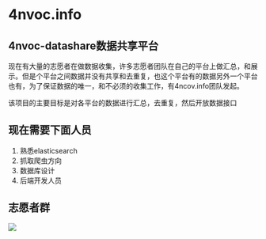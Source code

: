 # 4nvoc.info

## 4nvoc-datashare数据共享平台



现在有大量的志愿者在做数据收集，许多志愿者团队在自己的平台上做汇总，和展示。但是个平台之间数据并没有共享和去重复，也这个平台有的数据另外一个平台也有，为了保证数据的唯一，和不必须的收集工作，有4ncov.info团队发起。

该项目的主要目标是对各平台的数据进行汇总，去重复，然后开放数据接口


## 现在需要下面人员
1. 熟悉elasticsearch
2. 抓取爬虫方向
3. 数据库设计
4. 后端开发人员


## 志愿者群

![](https://i.imgur.com/FOxVsjy.png)
